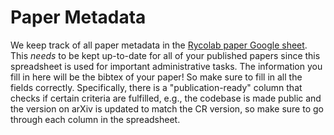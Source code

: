 # Paper Metadata
 We keep track of all paper metadata in the [Rycolab paper Google sheet](https://docs.google.com/spreadsheets/d/1bkwiXM3pRmWsa1NHqcKvJLsQy19HUaMz6LJ-xsjIDGM/edit?usp=sharing). This *needs* to be kept up-to-date for all of your published papers since this spreadsheet is used for important administrative tasks. The information you fill in here will be the bibtex of your paper! So make sure to fill in all the fields correctly.
 Specifically, there is a  "publication-ready" column that checks if certain criteria are fulfilled, e.g., the codebase is made public and the version on arXiv is updated to match the CR version, so make sure to go through each column in the spreadsheet.
